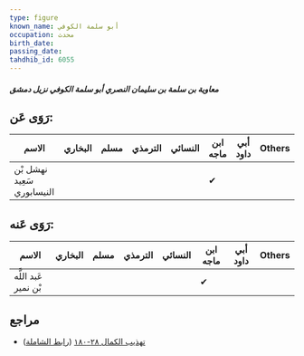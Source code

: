 ```yaml
---
type: figure
known_name: أبو سلمة الكوفي
occupation: محدث
birth_date:
passing_date:
tahdhib_id: 6055
---
```

##### معاوية بن سلمة بن سليمان النصري أبو سلمة الكوفي نزيل دمشق

## رَوَى عَن:
| الاسم                      | البخاري | مسلم | الترمذي | النسائي | ابن ماجه | أبي داود | Others |
| -------------------------- | ------- | ---- | ------- | ------- | -------- | -------- | ------ |
| نهشل بْن سَعِيد النيسابوري |         |      |         |         | ✔        |          |        |
## رَوَى عَنه:
| الاسم                | البخاري | مسلم | الترمذي | النسائي | ابن ماجه | أبي داود | Others |
| -------------------- | ------- | ---- | ------- | ------- | -------- | -------- | ------ |
| عَبد اللَّه بْن نمير |         |      |         |         | ✔        |          |        |
## مراجع
- [تهذيب الكمال ٢٨-١٨٠](obsidian://open?vault=Tahdhib-al-Kamal&file=Figures/٦٠٥٥-معاوية%20بن%20سلمة%20بن%20سليمان%20النصري%20أبو%20سلمة%20الكوفي%20نزيل%20دمشق) ([رابط الشاملة](https://shamela.ws/book/3722/15155))